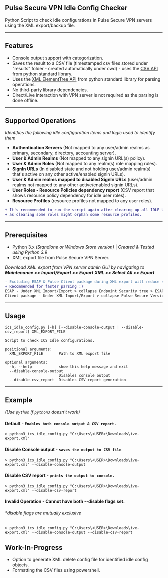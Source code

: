 
## Pulse Secure VPN Idle Config Checker

Python Script to check Idle configurations in Pulse Secure VPN servers using the XML export/backup file.

---

## Features

- Console output support with categorization.
- Saves the result to a CSV file (timestamped csv files stored under "results" folder - created automatically under cwd) - uses the [CSV API](https://docs.python.org/3/library/csv.html) from python standard library.
- Uses the [XML ElementTree API](https://docs.python.org/3/library/xml.etree.elementtree.html) from python standard library for parsing operations.
- No third-party library dependencies.
- Direct/Live interaction with VPN server is not required as the parsing is done offline.
---
## Supported Operations

_Identifies the following idle configuration items and logic used to identify them_

- **Authentication Servers** (Not mapped to any user/admin realms as primary, secondary, directory, accounting server).
- **User & Admin Realms** (Not mapped to any signin URL(s) policy).
- **User & Admin Roles** (Not mapped to any realm(s) role mapping rules).
- **SignIn URLs** (In disabled state and not holding user/admin realm(s) that's active on any other active/enabled signin URLs).
- **User & Admin realms mapped to disabled SignIn URLs** (user/admin realms not mapped to any other active/enabled signin URLs).
- **User Roles - Resource Policies dependency report** (CSV report that shows resource policy dependency for idle user roles).
- **Resource Profiles** (resource profiles not mapped to any user roles).
```diff
+ It's recommended to run the script again after clearing up all IDLE USER ROLES
+ as clearing some roles might orphan some resource profiles.
```


---
## Prerequisites

- Python 3.x _(Standlone or Windows Store version)_ | _Created & Tested using Python 3.9_
- XML export file from Pulse Secure VPN Server.

_Download XML export from VPN server admin GUI by navigating to **Maintenance >> Import/Export >> Export XML >> Select All >> Export**_

```diff
- Excluding ESAP & Pulse Client package during XML export will reduce size of the backup file.
+ Recommended for faster parsing :)
ESAP - Under XML Import/Export > collapse Endpoint Security tree > ESAP Version > select None.
Client package - Under XML Import/Export > collapse Pulse Secure Versions/Ivanti Secure Access Client tree > Pulse Secure Versions > None.
```
---

## Usage

```
ics_idle_config.py [-h] [--disable-console-output | --disable-csv_report] XML_EXPORT_FILE

Script to check ICS Idle configurations.

positional arguments:
  XML_EXPORT_FILE       Path to XML export file

optional arguments:
  -h, --help            show this help message and exit
  --disable-console-output
                        Disables console output
  --disable-csv_report  Disables CSV report generation
```
---

## Example

_(Use `python` if `python3` doesn't work)_

#### Default - `Enables both console output & CSV report.`
```
> python3 ics_idle_config.py "C:\Users\<USER>\Downloads\ive-export.xml"
```

#### Disable Console output - `saves the output to CSV file`
```
> python3 ics_idle_config.py "C:\Users\<USER>\Downloads\ive-export.xml" --disable-console-output
```

#### Disable CSV report - `prints the output to console.`
```
> python3 ics_idle_config.py "C:\Users\<USER>\Downloads\ive-export.xml" --disable-csv-report
```

#### Invalid Operation - Cannot have both --disable flags set.
###### _*disable flags are mutually exclusive_
```
> python3 ics_idle_config.py "C:\Users\<USER>\Downloads\ive-export.xml" --disable-console-output --disable-csv-report
```

## Work-In-Progress

- Option to generate XML delete config file for identified idle config objects.
- Formatting the CSV files using powershell.
